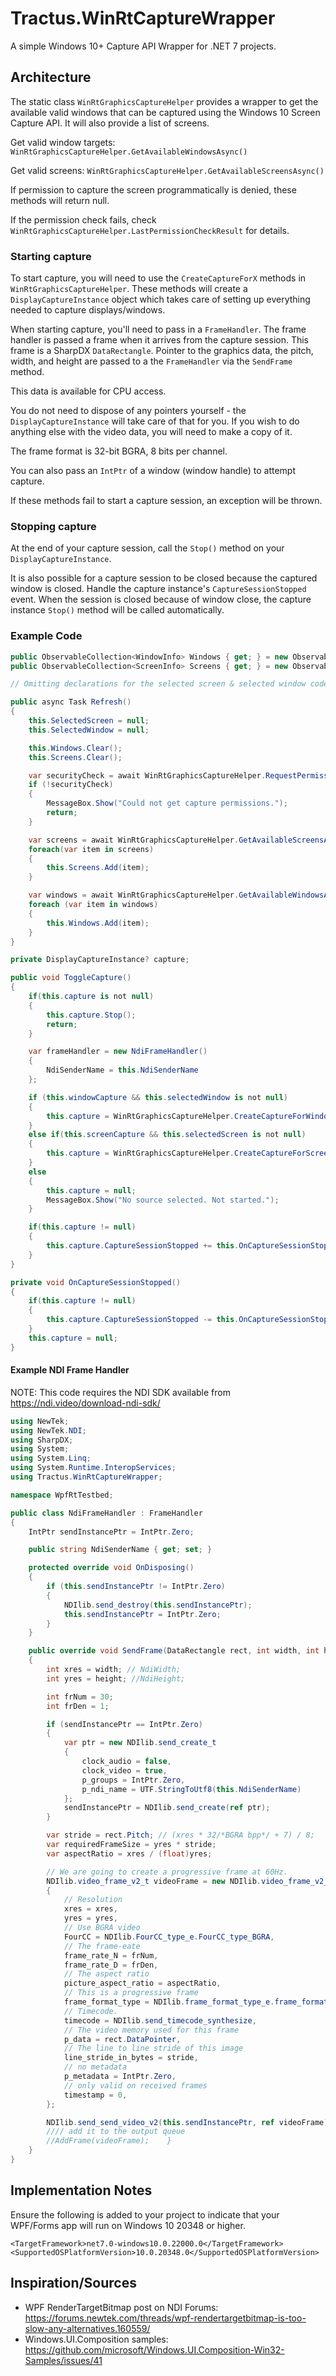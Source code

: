 # Tractus.WinRtCaptureWrapper

A simple Windows 10+ Capture API Wrapper for .NET 7 projects.

## Architecture

The static class `WinRtGraphicsCaptureHelper` provides a wrapper to get the available valid windows
that can be captured using the Windows 10 Screen Capture API. It will also provide a list of screens.

Get valid window targets: `WinRtGraphicsCaptureHelper.GetAvailableWindowsAsync()`

Get valid screens: `WinRtGraphicsCaptureHelper.GetAvailableScreensAsync()`

If permission to capture the screen programmatically is denied, these methods will return null.

If the permission check fails, check `WinRtGraphicsCaptureHelper.LastPermissionCheckResult` for details.

### Starting capture

To start capture, you will need to use the `CreateCaptureForX` methods in `WinRtGraphicsCaptureHelper`. These
methods will create a `DisplayCaptureInstance` object which takes care of setting up everything needed
to capture displays/windows.

When starting capture, you'll need to pass in a `FrameHandler`. The frame handler is passed a frame when
it arrives from the capture session. This frame is a SharpDX `DataRectangle`. Pointer to the graphics data,
the pitch, width, and height are passed to a the `FrameHandler` via the `SendFrame` method.

This data is available for CPU access.

You do not need to dispose of any pointers yourself - the `DisplayCaptureInstance` will take care of that
for you. If you wish to do anything else with the video data, you will need to make a copy of it.

The frame format is 32-bit BGRA, 8 bits per channel.

You can also pass an `IntPtr` of a window (window handle) to attempt capture.

If these methods fail to start a capture session, an exception will be thrown.

### Stopping capture

At the end of your capture session, call the `Stop()` method on your `DisplayCaptureInstance`.

It is also possible for a capture session to be closed because the captured window is closed. Handle the
capture instance's `CaptureSessionStopped` event. When the session is closed because of window close,
the capture instance `Stop()` method will be called automatically.

### Example Code

``` csharp
public ObservableCollection<WindowInfo> Windows { get; } = new ObservableCollection<WindowInfo>();
public ObservableCollection<ScreenInfo> Screens { get; } = new ObservableCollection<ScreenInfo>();

// Omitting declarations for the selected screen & selected window code...

public async Task Refresh()
{
    this.SelectedScreen = null;
    this.SelectedWindow = null;

    this.Windows.Clear();
    this.Screens.Clear();

    var securityCheck = await WinRtGraphicsCaptureHelper.RequestPermissionsAsync();
    if (!securityCheck)
    {
        MessageBox.Show("Could not get capture permissions.");
        return;
    }

    var screens = await WinRtGraphicsCaptureHelper.GetAvailableScreensAsync();
    foreach(var item in screens)
    {
        this.Screens.Add(item);
    }

    var windows = await WinRtGraphicsCaptureHelper.GetAvailableWindowsAsync();
    foreach (var item in windows)
    {
        this.Windows.Add(item);
    }
}

private DisplayCaptureInstance? capture;

public void ToggleCapture()
{
    if(this.capture is not null)
    {
        this.capture.Stop();
        return;
    }

    var frameHandler = new NdiFrameHandler()
    {
        NdiSenderName = this.NdiSenderName
    };

    if (this.windowCapture && this.selectedWindow is not null)
    {
        this.capture = WinRtGraphicsCaptureHelper.CreateCaptureForWindow(this.selectedWindow, frameHandler);
    }
    else if(this.screenCapture && this.selectedScreen is not null)
    {
        this.capture = WinRtGraphicsCaptureHelper.CreateCaptureForScreen(this.selectedScreen, frameHandler);
    }
    else
    {
        this.capture = null;
        MessageBox.Show("No source selected. Not started.");
    }

    if(this.capture != null)
    {
        this.capture.CaptureSessionStopped += this.OnCaptureSessionStopped;
    }
}

private void OnCaptureSessionStopped()
{
    if(this.capture != null)
    {
        this.capture.CaptureSessionStopped -= this.OnCaptureSessionStopped;
    }
    this.capture = null;
}

```

#### Example NDI Frame Handler

NOTE: This code requires the NDI SDK available from https://ndi.video/download-ndi-sdk/

``` csharp
using NewTek;
using NewTek.NDI;
using SharpDX;
using System;
using System.Linq;
using System.Runtime.InteropServices;
using Tractus.WinRtCaptureWrapper;

namespace WpfRtTestbed;

public class NdiFrameHandler : FrameHandler
{
    IntPtr sendInstancePtr = IntPtr.Zero;

    public string NdiSenderName { get; set; }

    protected override void OnDisposing()
    {
        if (this.sendInstancePtr != IntPtr.Zero)
        {
            NDIlib.send_destroy(this.sendInstancePtr);
            this.sendInstancePtr = IntPtr.Zero;
        }
    }

    public override void SendFrame(DataRectangle rect, int width, int height)
    {
        int xres = width; // NdiWidth;
        int yres = height; //NdiHeight;

        int frNum = 30;
        int frDen = 1;

        if (sendInstancePtr == IntPtr.Zero)
        {
            var ptr = new NDIlib.send_create_t
            {
                clock_audio = false,
                clock_video = true,
                p_groups = IntPtr.Zero,
                p_ndi_name = UTF.StringToUtf8(this.NdiSenderName)
            };
            sendInstancePtr = NDIlib.send_create(ref ptr);
        }

        var stride = rect.Pitch; // (xres * 32/*BGRA bpp*/ + 7) / 8;
        var requiredFrameSize = yres * stride;
        var aspectRatio = xres / (float)yres;

        // We are going to create a progressive frame at 60Hz.
        NDIlib.video_frame_v2_t videoFrame = new NDIlib.video_frame_v2_t()
        {
            // Resolution
            xres = xres,
            yres = yres,
            // Use BGRA video
            FourCC = NDIlib.FourCC_type_e.FourCC_type_BGRA,
            // The frame-eate
            frame_rate_N = frNum,
            frame_rate_D = frDen,
            // The aspect ratio
            picture_aspect_ratio = aspectRatio,
            // This is a progressive frame
            frame_format_type = NDIlib.frame_format_type_e.frame_format_type_progressive,
            // Timecode.
            timecode = NDIlib.send_timecode_synthesize,
            // The video memory used for this frame
            p_data = rect.DataPointer,
            // The line to line stride of this image
            line_stride_in_bytes = stride,
            // no metadata
            p_metadata = IntPtr.Zero,
            // only valid on received frames
            timestamp = 0,
        };

        NDIlib.send_send_video_v2(this.sendInstancePtr, ref videoFrame);
        //// add it to the output queue
        //AddFrame(videoFrame);    }
    }
}

```

## Implementation Notes

Ensure the following is added to your project to indicate that your WPF/Forms app will
run on Windows 10 20348 or higher.

```
<TargetFramework>net7.0-windows10.0.22000.0</TargetFramework>
<SupportedOSPlatformVersion>10.0.20348.0</SupportedOSPlatformVersion>
```

## Inspiration/Sources

- WPF RenderTargetBitmap post on NDI Forums: https://forums.newtek.com/threads/wpf-rendertargetbitmap-is-too-slow-any-alternatives.160559/
- Windows.UI.Composition samples: https://github.com/microsoft/Windows.UI.Composition-Win32-Samples/issues/41
